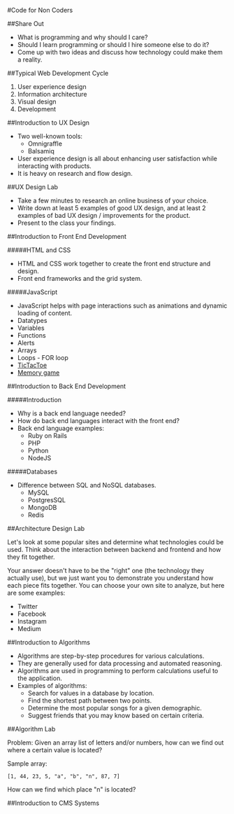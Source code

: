 #Code for Non Coders

##Share Out
- What is programming and why should I care?
- Should I learn programming or should I hire someone else to do it?
- Come up with two ideas and discuss how technology could make them a reality.

##Typical Web Development Cycle
1. User experience design
2. Information architecture
3. Visual design
4. Development

##Introduction to UX Design
- Two well-known tools:
	- Omnigraffle
	- Balsamiq
- User experience design is all about enhancing user satisfaction while interacting with products.
- It is heavy on research and flow design.

##UX Design Lab
- Take a few minutes to research an online business of your choice.
- Write down at least 5 examples of good UX design, and at least 2 examples of bad UX design / improvements for the product.
- Present to the class your findings. 

##Introduction to Front End Development

#####HTML and CSS
- HTML and CSS work together to create the front end structure and design.
- Front end frameworks and the grid system.

#####JavaScript
- JavaScript helps with page interactions such as animations and dynamic loading of content.
- Datatypes
- Variables
- Functions
- Alerts
- Arrays
- Loops - FOR loop
- [TicTacToe](https://github.com/arsood/TicTacToe)
- [Memory game](https://github.com/arsood/Memory)

##Introduction to Back End Development

#####Introduction
- Why is a back end language needed?
- How do back end languages interact with the front end?
- Back end language examples:
	- Ruby on Rails
	- PHP
	- Python
	- NodeJS

#####Databases
- Difference between SQL and NoSQL databases.
	- MySQL
	- PostgresSQL
	- MongoDB
	- Redis

##Architecture Design Lab

Let's look at some popular sites and determine what technologies could be used. Think about the interaction between backend and frontend and how they fit together.

Your answer doesn't have to be the "right" one (the technology they actually use), but we just want you to demonstrate you understand how each piece fits together. You can choose your own site to analyze, but here are some examples:
- Twitter
- Facebook
- Instagram
- Medium

##Introduction to Algorithms
- Algorithms are step-by-step procedures for various calculations.
- They are generally used for data processing and automated reasoning.
- Algorithms are used in programming to perform calculations useful to the application.
- Examples of algorithms:
	- Search for values in a database by location.
	- Find the shortest path between two points.
	- Determine the most popular songs for a given demographic.
	- Suggest friends that you may know based on certain criteria.

##Algorithm Lab

Problem: Given an array list of letters and/or numbers, how can we find out where a certain value is located?

Sample array:

```
[1, 44, 23, 5, "a", "b", "n", 87, 7]
```

How can we find which place "n" is located?

##Introduction to CMS Systems
